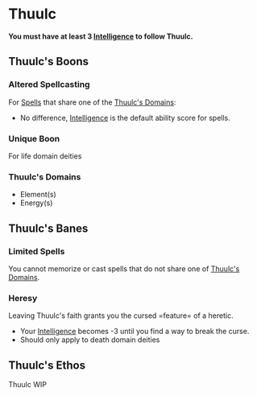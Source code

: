 # Thuulc
**You must have at least 3 [Intelligence](../../../../Player%20Characters/Chosen%20Statistics/Intelligence.md) to follow Thuulc.**
## Thuulc's Boons
### Altered Spellcasting
For [Spells](../../../Spells.md) that share one of the [Thuulc's Domains](Thuulc%20Template.md#Thuulc's%20Domains):
- No difference, [Intelligence](../../../../Player%20Characters/Chosen%20Statistics/Intelligence.md) is the default ability score for spells.
### Unique Boon
For life domain deities
### Thuulc's Domains
- Element(s)
- Energy(s)
## Thuulc's Banes
### Limited Spells
You cannot memorize or cast spells that do not share one of [Thuulc's Domains](Thuulc%20Template.md#Thuulc's%20Domains).
### Heresy
Leaving Thuulc's faith grants you the cursed =feature= of a heretic.
- Your [Intelligence](../../../../Player%20Characters/Chosen%20Statistics/Intelligence.md) becomes -3 until you find a way to break the curse.
- Should only apply to death domain deities
## Thuulc's Ethos
Thuulc WIP